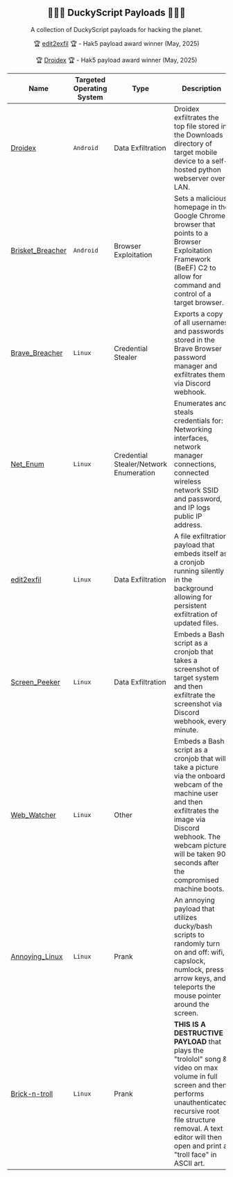 <div align="center">

## 🦆🏴‍☠️ DuckyScript Payloads 🏴‍☠🦆

A collection of DuckyScript payloads for hacking the planet.

🏆 [edit2exfil](https://payloadhub.com/blogs/payloads/edit2exfil) 🏆 - Hak5 payload award winner (May, 2025)

🏆 [Droidex](https://payloadhub.com/blogs/payloads/droidex) 🏆 - Hak5 payload award winner (May, 2025)

</div>

|Name|Targeted Operating System|Type|Description|
|-----|-----|-----|-----|
|[Droidex](https://github.com/OSINTI4L/DuckyScript-Payloads/tree/main/Payloads/Droidex)|`Android`|Data Exfiltration|Droidex exfiltrates the top file stored in the Downloads directory of target mobile device to a self-hosted python webserver over LAN.
|[Brisket_Breacher](https://github.com/OSINTI4L/DuckyScript-Payloads/tree/main/Payloads/Brisket_Breacher)|`Android`|Browser Exploitation|Sets a malicious homepage in the Google Chrome browser that points to a Browser Exploitation Framework (BeEF) C2 to allow for command and control of a target browser.
|[Brave_Breacher](https://github.com/OSINTI4L/DuckyScript-Payloads/tree/main/Payloads/Brave_Breacher)|`Linux`|Credential Stealer|Exports a copy of all usernames and passwords stored in the Brave Browser password manager and exfiltrates them via Discord webhook.|
|[Net_Enum](https://github.com/OSINTI4L/DuckyScript-Payloads/tree/main/Payloads/Net_Enum)|`Linux`|Credential Stealer/Network Enumeration|Enumerates and steals credentials for: Networking interfaces, network manager connections, connected wireless network SSID and password, and IP logs public IP address.
|[edit2exfil](https://github.com/OSINTI4L/DuckyScript-Payloads/tree/main/Payloads/edit2exfil)|`Linux`|Data Exfiltration|A file exfiltration payload that embeds itself as a cronjob running silently in the background allowing for persistent exfiltration of updated files.|
|[Screen_Peeker](https://github.com/OSINTI4L/DuckyScript-Payloads/tree/main/Payloads/Screen_Peeker)|`Linux`|Data Exfiltration|Embeds a Bash script as a cronjob that takes a screenshot of target system and then exfiltrate the screenshot via Discord webhook, every minute.
|[Web_Watcher](https://github.com/OSINTI4L/DuckyScript-Payloads/tree/main/Payloads/Web_Watcher)|`Linux`|Other|Embeds a Bash script as a cronjob that will take a picture via the onboard webcam of the machine user and then exfiltrates the image via Discord webhook. The webcam picture will be taken 90 seconds after the compromised machine boots.
|[Annoying_Linux](https://github.com/OSINTI4L/DuckyScript-Payloads/tree/main/Payloads/Annoying_Linux)|`Linux`|Prank|An annoying payload that utilizes ducky/bash scripts to randomly turn on and off: wifi, capslock, numlock, press arrow keys, and teleports the mouse pointer around the screen.|
|[Brick-n-troll](https://github.com/OSINTI4L/DuckyScript-Payloads/tree/main/Payloads/Brick-n-troll)|`Linux`|Prank|**THIS IS A DESTRUCTIVE PAYLOAD** that plays the "trololol" song & video on max volume in full screen and then performs unauthenticated, recursive root file structure removal. A text editor will then open and print a "troll face" in ASCII art.
